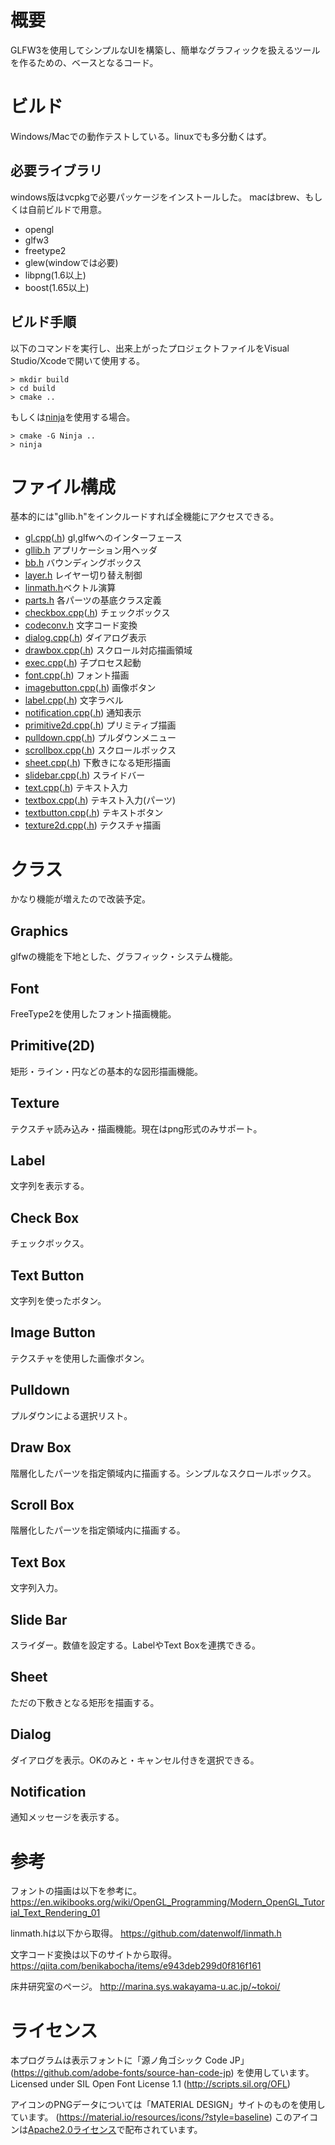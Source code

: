 # 概要

GLFW3を使用してシンプルなUIを構築し、簡単なグラフィックを扱えるツールを作るための、ベースとなるコード。

# ビルド

Windows/Macでの動作テストしている。linuxでも多分動くはず。

## 必要ライブラリ

windows版はvcpkgで必要パッケージをインストールした。
macはbrew、もしくは自前ビルドで用意。

- opengl
- glfw3
- freetype2
- glew(windowでは必要)
- libpng(1.6以上)
- boost(1.65以上)

## ビルド手順

以下のコマンドを実行し、出来上がったプロジェクトファイルをVisual Studio/Xcodeで開いて使用する。
```shell
> mkdir build
> cd build
> cmake ..
```
もしくは[ninja](https://ninja-build.org/)を使用する場合。
```shell
> cmake -G Ninja ..
> ninja
```

# ファイル構成

基本的には"gllib.h"をインクルードすれば全機能にアクセスできる。

- [gl.cpp](lib/gl.cpp)([.h](lib/gl.h)) gl,glfwへのインターフェース
- [gllib.h](lib/gllib.h) アプリケーション用ヘッダ
- [bb.h](lib/bb.h) バウンディングボックス
- [layer.h](lib/layer.h) レイヤー切り替え制御
- [linmath.h](lib/linmath.h)ベクトル演算
- [parts.h](lib/parts.h) 各パーツの基底クラス定義
- [checkbox.cpp](lib/checkbox.cpp)([.h](lib/checkbox.h)) チェックボックス
- [codeconv.h](lib/codeconv.h) 文字コード変換
- [dialog.cpp](lib/dialog.cpp)([.h](lib/dialog.h)) ダイアログ表示
- [drawbox.cpp](lib/drawbox.cpp)([.h](lib/drawbox.h)) スクロール対応描画領域
- [exec.cpp](lib/exec.cpp)([.h](lib/exec.h)) 子プロセス起動
- [font.cpp](lib/font.cpp)([.h](lib/font.h)) フォント描画
- [imagebutton.cpp](lib/imagebutton.cpp)([.h](lib/imagebutton.h)) 画像ボタン
- [label.cpp](lib/label.cpp)([.h](lib/label.h)) 文字ラベル
- [notification.cpp](lib/notification.cpp)([.h](lib/notification.h)) 通知表示
- [primitive2d.cpp](lib/primitive2d.cpp)([.h](lib/primitive2d.h)) プリミティブ描画
- [pulldown.cpp](lib/pulldown.cpp)([.h](lib/pulldown.h)) プルダウンメニュー
- [scrollbox.cpp](lib/scrollbox.cpp)([.h](lib/scrollbox.h)) スクロールボックス
- [sheet.cpp](lib/sheet.cpp)([.h](lib/sheet.h)) 下敷きになる矩形描画
- [slidebar.cpp](lib/slidebar.cpp)([.h](lib/slidebar.h)) スライドバー
- [text.cpp](lib/text.cpp)([.h](lib/text.h)) テキスト入力
- [textbox.cpp](lib/textbox.cpp)([.h](lib/textbox.h)) テキスト入力(パーツ)
- [textbutton.cpp](lib/textbutton.cpp)([.h](lib/textbutton.h)) テキストボタン
- [texture2d.cpp](lib/texture2d.cpp)([.h](lib/texture2d.h)) テクスチャ描画

# クラス

かなり機能が増えたので改装予定。

## Graphics
glfwの機能を下地とした、グラフィック・システム機能。

## Font
FreeType2を使用したフォント描画機能。

## Primitive(2D)
矩形・ライン・円などの基本的な図形描画機能。

## Texture
テクスチャ読み込み・描画機能。現在はpng形式のみサポート。

## Label
文字列を表示する。

## Check Box
チェックボックス。

## Text Button
文字列を使ったボタン。

## Image Button
テクスチャを使用した画像ボタン。

## Pulldown
プルダウンによる選択リスト。

## Draw Box
階層化したパーツを指定領域内に描画する。シンプルなスクロールボックス。

## Scroll Box
階層化したパーツを指定領域内に描画する。

## Text Box
文字列入力。

## Slide Bar
スライダー。数値を設定する。LabelやText Boxを連携できる。

## Sheet
ただの下敷きとなる矩形を描画する。

## Dialog
ダイアログを表示。OKのみと・キャンセル付きを選択できる。

## Notification
通知メッセージを表示する。

# 参考

フォントの描画は以下を参考に。
https://en.wikibooks.org/wiki/OpenGL_Programming/Modern_OpenGL_Tutorial_Text_Rendering_01

linmath.hは以下から取得。
https://github.com/datenwolf/linmath.h

文字コード変換は以下のサイトから取得。
https://qiita.com/benikabocha/items/e943deb299d0f816f161

床井研究室のページ。
http://marina.sys.wakayama-u.ac.jp/~tokoi/

# ライセンス

本プログラムは表示フォントに「源ノ角ゴシック Code JP」(https://github.com/adobe-fonts/source-han-code-jp) を使用しています。
Licensed under SIL Open Font License 1.1 (http://scripts.sil.org/OFL)

アイコンのPNGデータについては「MATERIAL DESIGN」サイトのものを使用しています。
(https://material.io/resources/icons/?style=baseline)
このアイコンは[Apache2.0ライセンス](http://www.apache.org/licenses/LICENSE-2.0)で配布されています。
